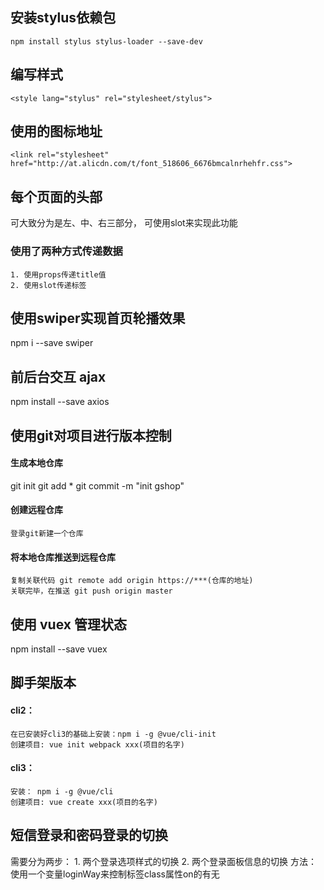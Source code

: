 ## 安装stylus依赖包
``` npm install stylus stylus-loader --save-dev ```
## 编写样式
``` <style lang="stylus" rel="stylesheet/stylus"> ```

## 使用的图标地址
``` <link rel="stylesheet" href="http://at.alicdn.com/t/font_518606_6676bmcalnrhehfr.css"> ```

## 每个页面的头部
  可大致分为是左、中、右三部分，
  可使用slot来实现此功能
  ### 使用了两种方式传递数据
    1. 使用props传递title值
    2. 使用slot传递标签

## 使用swiper实现首页轮播效果
  npm i --save swiper

## 前后台交互 ajax 
  npm install --save axios

## 使用git对项目进行版本控制
  #### 生成本地仓库
  git init
  git add *
  git commit -m "init gshop"
  #### 创建远程仓库
    登录git新建一个仓库
  #### 将本地仓库推送到远程仓库  
    复制关联代码 git remote add origin https://***(仓库的地址)
    关联完毕，在推送 git push origin master


## 使用 vuex 管理状态
  npm install --save vuex
## 脚手架版本
  #### cli2：
    在已安装好cli3的基础上安装：npm i -g @vue/cli-init
    创建项目: vue init webpack xxx(项目的名字)
  #### cli3：
    安装： npm i -g @vue/cli
    创建项目: vue create xxx(项目的名字)

## 短信登录和密码登录的切换
  需要分为两步：
    1. 两个登录选项样式的切换
    2. 两个登录面板信息的切换
  方法：
    使用一个变量loginWay来控制标签class属性on的有无

